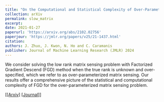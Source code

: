 ```yaml
---
title: "On the Computational and Statistical Complexity of Over-Parameterized Matrix Sensing"
collection: arXiv
permalink: slow_matrix
excerpt: 
date: 2021-01-27
paperurl: 'https://arxiv.org/abs/2102.02756'
paperjour: 'https://jmlr.org/papers/v25/21-1437.html' 
citation: 
authors: J. Zhuo, J. Kwon, N. Ho and C. Caramanis
publisher: Journal of Machine Learning Research (JMLR) 2024
---
```


We consider solving the low rank matrix sensing problem with Factorized Gradient Descend (FGD) method when the true rank is unknown and over-specified, which we refer to as over-parameterized matrix sensing. Our results offer a comprehensive picture of the statistical and computational complexity of FGD for the over-parameterized matrix sensing problem.


[[[Arxiv]](https://arxiv.org/abs/2102.02756) [[Journal]](https://jmlr.org/papers/v25/21-1437.html)]